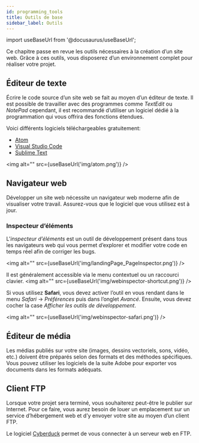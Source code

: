 ```yaml
---
id: programming_tools
title: Outils de base
sidebar_label: Outils
---
```

import useBaseUrl from '@docusaurus/useBaseUrl';

Ce chapitre passe en revue les outils nécessaires à la création d’un site web. Grâce à ces outils, vous disposerez d’un environnement complet pour réaliser votre projet.

## Éditeur de texte

Écrire le code source d’un site web se fait au moyen d’un éditeur de texte. Il est possible de travailler avec des programmes comme *TextEdit* ou *NotePad* cependant, il est recommandé d’utiliser un logiciel dédié à la programmation qui vous offrira des fonctions étendues.

Voici différents logiciels téléchargeables gratuitement:

- <a href="https://atom.io/" target="_blank">Atom</a>
- <a href="https://code.visualstudio.com/" target="_blank">Visual Studio Code</a>
- <a href="https://www.sublimetext.com/" target="_blank">Sublime Text</a>

<img alt="" src={useBaseUrl('img/atom.png')} />

## Navigateur web

Développer un site web nécessite un navigateur web moderne afin de visualiser votre travail. Assurez-vous que le logiciel que vous utilisez est à jour.

### Inspecteur d’éléments

L’*inspecteur d’éléments* est un outil de développement présent dans tous les navigateurs web qui vous permet d’explorer et modifier votre code en temps réel afin de corriger les bugs.  

<img alt="" src={useBaseUrl('img/landingPage_PageInspector.png')} />

Il est généralement accessible via le menu contextuel ou un raccourci clavier.
<img alt="" src={useBaseUrl('img/webinspector-shortcut.png')} />

Si vous utilisez **Safari**, vous devez activer l’outil en vous rendant dans le menu *Safari* → *Préférences* puis dans l’onglet *Avancé*. Ensuite, vous devez cocher la case *Afficher les outils de développement*.

<img alt="" src={useBaseUrl('img/webinspector-safari.png')} />

## Éditeur de média

Les médias publiés sur votre site (images, dessins vectoriels, sons, vidéo, etc.) doivent être préparés selon des formats et des méthodes spécifiques. Vous pouvez utiliser les logiciels de la suite Adobe pour exporter vos documents dans les formats adéquats.

## Client FTP

Lorsque votre projet sera terminé, vous souhaiterez peut-être le publier sur Internet. Pour ce faire, vous aurez besoin de louer un emplacement sur un service d’hébergement web et d’y envoyer votre site au moyen d’un client FTP.

Le logiciel <a href="https://cyberduck.io/" target="_blank">Cyberduck</a> permet de vous connecter à un serveur web en FTP.
